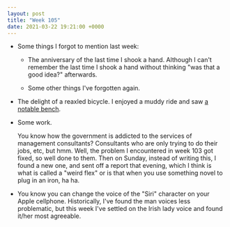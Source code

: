 ```yaml
---
layout: post
title: "Week 105"
date: 2021-03-22 19:21:00 +0000
---
```


- Some things I forgot to mention last week:

  - The anniversary of the last time I shook a hand. Although I can't remember the last time I shook a hand without thinking "was that a good idea?" afterwards.

  - Some other things I've forgotten again.

- The delight of a reaxled bicycle. I enjoyed a muddy ride and saw [a notable bench](https://twitter.com/openbenches/status/1372228655938691082).

- Some work.
  
  You know how the government is addicted to the services of management consultants? Consultants who are only trying to do their jobs, etc, but hmm. Well, the problem I encountered in week 103 got fixed, so well done to them. Then on Sunday, instead of writing this, I found a new one, and sent off a report that evening, which I think is what is called a "weird flex" or is that when you use something novel to plug in an iron, ha ha.
 
- You know you can change the voice of the "Siri" character on your Apple cellphone. Historically, I've found the man voices less problematic, but this week I've settled on the Irish lady voice and found it/her most agreeable.
